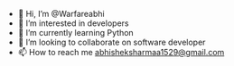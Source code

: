 - 👋 Hi, I’m @Warfareabhi
- 👀 I’m interested in developers 
- 🌱 I’m currently learning Python
- 💞️ I’m looking to collaborate on software developer 
- 📫 How to reach me abhisheksharmaa1529@gmail.com 

<!---
Warfareabhi/Warfareabhi is a ✨ special ✨ repository because its `README.md` (this file) appears on your GitHub profile.
You can click the Preview link to take a look at your changes.
--->
